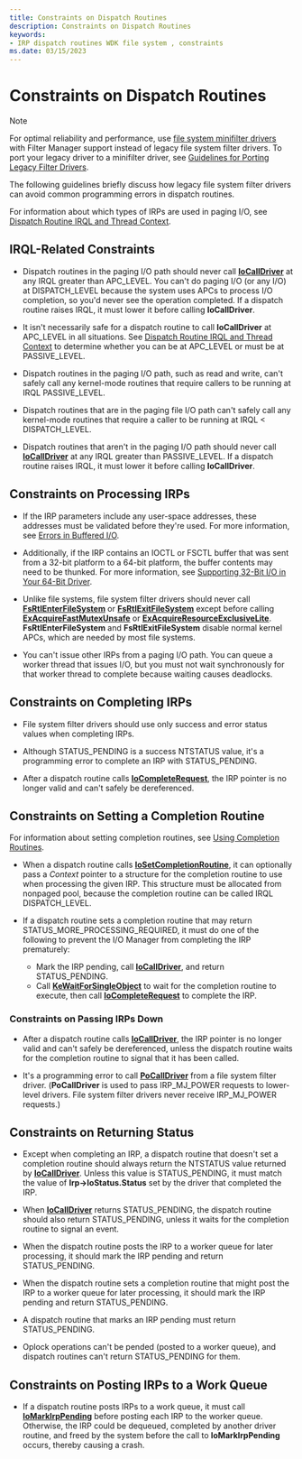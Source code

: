 ```yaml
---
title: Constraints on Dispatch Routines
description: Constraints on Dispatch Routines
keywords:
- IRP dispatch routines WDK file system , constraints
ms.date: 03/15/2023
---
```


# Constraints on Dispatch Routines

> [!NOTE]
> For optimal reliability and performance, use [file system minifilter drivers](./filter-manager-concepts.md) with Filter Manager support instead of legacy file system filter drivers. To port your legacy driver to a minifilter driver, see [Guidelines for Porting Legacy Filter Drivers](guidelines-for-porting-legacy-filter-drivers.md).

The following guidelines briefly discuss how legacy file system filter drivers can avoid common programming errors in dispatch routines.

For information about which types of IRPs are used in paging I/O, see [Dispatch Routine IRQL and Thread Context](dispatch-routine-irql-and-thread-context.md).

## IRQL-Related Constraints

- Dispatch routines in the paging I/O path should never call [**IoCallDriver**](/windows-hardware/drivers/ddi/wdm/nf-wdm-iocalldriver) at any IRQL greater than APC_LEVEL. You can't do paging I/O (or any I/O) at DISPATCH_LEVEL because the system uses APCs to process I/O completion, so you'd never see the operation completed. If a dispatch routine raises IRQL, it must lower it before calling **IoCallDriver**.

- It isn't necessarily safe for a dispatch routine to call **IoCallDriver** at APC_LEVEL in all situations. See [Dispatch Routine IRQL and Thread Context](dispatch-routine-irql-and-thread-context.md) to determine whether you can be at APC_LEVEL or must be at PASSIVE_LEVEL.

- Dispatch routines in the paging I/O path, such as read and write, can't safely call any kernel-mode routines that require callers to be running at IRQL PASSIVE_LEVEL.

- Dispatch routines that are in the paging file I/O path can't safely call any kernel-mode routines that require a caller to be running at IRQL < DISPATCH_LEVEL.

- Dispatch routines that aren't in the paging I/O path should never call [**IoCallDriver**](/windows-hardware/drivers/ddi/wdm/nf-wdm-iocalldriver) at any IRQL greater than PASSIVE_LEVEL. If a dispatch routine raises IRQL, it must lower it before calling **IoCallDriver**.

## Constraints on Processing IRPs

- If the IRP parameters include any user-space addresses, these addresses must be validated before they're used. For more information, see [Errors in Buffered I/O](../kernel/failure-to-check-the-size-of-buffers.md).

- Additionally, if the IRP contains an IOCTL or FSCTL buffer that was sent from a 32-bit platform to a 64-bit platform, the buffer contents may need to be thunked. For more information, see [Supporting 32-Bit I/O in Your 64-Bit Driver](../kernel/supporting-32-bit-i-o-in-your-64-bit-driver.md).

- Unlike file systems, file system filter drivers should never call [**FsRtlEnterFileSystem**](fsrtlenterfilesystem.md) or [**FsRtlExitFileSystem**](./fsrtlexitfilesystem.md) except before calling [**ExAcquireFastMutexUnsafe**](/windows-hardware/drivers/ddi/wdm/nf-wdm-exacquirefastmutexunsafe) or [**ExAcquireResourceExclusiveLite**](/windows-hardware/drivers/ddi/wdm/nf-wdm-exacquireresourceexclusivelite). **FsRtlEnterFileSystem** and **FsRtlExitFileSystem** disable normal kernel APCs, which are needed by most file systems.

- You can't issue other IRPs from a paging I/O path. You can queue a worker thread that issues I/O, but you must not wait synchronously for that worker thread to complete because waiting causes deadlocks.

## Constraints on Completing IRPs

- File system filter drivers should use only success and error status values when completing IRPs.

- Although STATUS_PENDING is a success NTSTATUS value, it's a programming error to complete an IRP with STATUS_PENDING.

- After a dispatch routine calls [**IoCompleteRequest**](/windows-hardware/drivers/ddi/wdm/nf-wdm-iocompleterequest), the IRP pointer is no longer valid and can't safely be dereferenced.

## Constraints on Setting a Completion Routine

For information about setting completion routines, see [Using Completion Routines](using-irp-completion-routines.md).

- When a dispatch routine calls [**IoSetCompletionRoutine**](/windows-hardware/drivers/ddi/wdm/nf-wdm-iosetcompletionroutine), it can optionally pass a *Context* pointer to a structure for the completion routine to use when processing the given IRP. This structure must be allocated from nonpaged pool, because the completion routine can be called IRQL DISPATCH_LEVEL.

- If a dispatch routine sets a completion routine that may return STATUS_MORE_PROCESSING_REQUIRED, it must do one of the following to prevent the I/O Manager from completing the IRP prematurely:
  - Mark the IRP pending, call [**IoCallDriver**](/windows-hardware/drivers/ddi/wdm/nf-wdm-iocalldriver), and return STATUS_PENDING.
  - Call [**KeWaitForSingleObject**](/windows-hardware/drivers/ddi/wdm/nf-wdm-kewaitforsingleobject) to wait for the completion routine to execute, then call [**IoCompleteRequest**](/windows-hardware/drivers/ddi/wdm/nf-wdm-iocompleterequest) to complete the IRP.

### Constraints on Passing IRPs Down

- After a dispatch routine calls [**IoCallDriver**](/windows-hardware/drivers/ddi/wdm/nf-wdm-iocalldriver), the IRP pointer is no longer valid and can't safely be dereferenced, unless the dispatch routine waits for the completion routine to signal that it has been called.

- It's a programming error to call [**PoCallDriver**](/windows-hardware/drivers/ddi/ntifs/nf-ntifs-pocalldriver) from a file system filter driver. (**PoCallDriver** is used to pass IRP_MJ_POWER requests to lower-level drivers. File system filter drivers never receive IRP_MJ_POWER requests.)

## Constraints on Returning Status

- Except when completing an IRP, a dispatch routine that doesn't set a completion routine should always return the NTSTATUS value returned by [**IoCallDriver**](/windows-hardware/drivers/ddi/wdm/nf-wdm-iocalldriver). Unless this value is STATUS_PENDING, it must match the value of **Irp->IoStatus.Status** set by the driver that completed the IRP.

- When [**IoCallDriver**](/windows-hardware/drivers/ddi/wdm/nf-wdm-iocalldriver) returns STATUS_PENDING, the dispatch routine should also return STATUS_PENDING, unless it waits for the completion routine to signal an event.

- When the dispatch routine posts the IRP to a worker queue for later processing, it should mark the IRP pending and return STATUS_PENDING.

- When the dispatch routine sets a completion routine that might post the IRP to a worker queue for later processing, it should mark the IRP pending and return STATUS_PENDING.

- A dispatch routine that marks an IRP pending must return STATUS_PENDING.

- Oplock operations can't be pended (posted to a worker queue), and dispatch routines can't return STATUS_PENDING for them.

## Constraints on Posting IRPs to a Work Queue

- If a dispatch routine posts IRPs to a work queue, it must call [**IoMarkIrpPending**](/windows-hardware/drivers/ddi/wdm/nf-wdm-iomarkirppending) before posting each IRP to the worker queue. Otherwise, the IRP could be dequeued, completed by another driver routine, and freed by the system before the call to **IoMarkIrpPending** occurs, thereby causing a crash.
